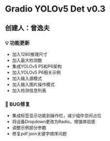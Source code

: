 # Gradio YOLOv5 Det v0.3

## 创建人：曾逸夫

### 💡 功能更新

- 加入1280推理尺寸
- 加入最大检测数
- 集成YOLOv5 P5和P6架构
- 加入YOLOv5 P6相关示例
- 加入输入源模式
- 加入输入图片操作模式
- 加入检测信息列表

### 🔧 BUG修复

- 集成标签显示功能到操作栏，减少组件空间占位
- 将设备Dropdown更改为Radio，增强体验感
- 调整示例部分参数
- 修复pdf json关键字顺序问题
